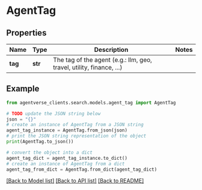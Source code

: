# AgentTag


## Properties

Name | Type | Description | Notes
------------ | ------------- | ------------- | -------------
**tag** | **str** | The tag of the agent (e.g.: llm, geo, travel, utility, finance, ...) | 

## Example

```python
from agentverse_clients.search.models.agent_tag import AgentTag

# TODO update the JSON string below
json = "{}"
# create an instance of AgentTag from a JSON string
agent_tag_instance = AgentTag.from_json(json)
# print the JSON string representation of the object
print(AgentTag.to_json())

# convert the object into a dict
agent_tag_dict = agent_tag_instance.to_dict()
# create an instance of AgentTag from a dict
agent_tag_from_dict = AgentTag.from_dict(agent_tag_dict)
```
[[Back to Model list]](../README.md#documentation-for-models) [[Back to API list]](../README.md#documentation-for-api-endpoints) [[Back to README]](../README.md)


